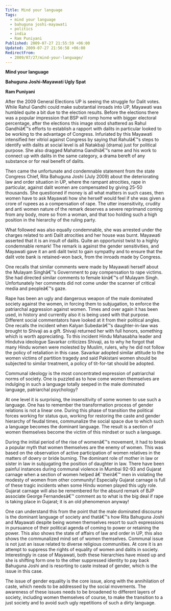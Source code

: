 ```yaml
---
Title: Mind your language
Tags:
  - mind your language
  - bahuguna joshi-mayawati
  - politics
  - india
  - Ram Puniyani
Published: 2009-07-27 21:55:59 +06:00
Updated: 2009-07-27 21:56:58 +06:00
RedirectFrom:
  - 2009/07/27/mind-your-language/
---
```


<strong>Mind your language </strong>

<strong>Bahuguna Joshi-Mayawati Ugly Spat</strong> 

<strong>Ram Puniyani </strong>

After the 2009 General Elections UP is seeing the struggle for Dalit votes. While Rahul Gandhi could make substantial inroads into UP, Mayawati was humbled quite a bit due to the election results. Before the elections there was a popular impression that BSP will romp home with bigger electoral percentage, after the elections this image stood shattered as Rahul Gandhiâ€™s efforts to establish a rapport with dalits in particular looked to be working to the advantage of Congress. Infuriated by this Mayawati intensified her vitriol against Congress by saying that Rahulâ€™s steps to identify with dalits at social level is all Natakbaji (drama) just for political purpose. She also dragged Mahatma Gandhiâ€™s name and his work to connect up with dalits in the same category, a drama bereft of any substance or for real benefit of dalits. 

Then came the unfortunate and condemnable statement from the state Congress Chief, Rita Bahuguna Joshi (July 2009) about the deteriorating law and order situation in UP, where the rampant atrocities, rape in particular, against dalit women are compensated by giving 25-50 thousands. She questioned if money is all what matters in such cases, then women have to ask Mayawati how she herself would feel if she was given a crore of rupees as a compensation of rape. The utter insensitivity, crudity and anti women nature of the remark deserves a severe reprimand coming from any body, more so from a woman, and that too holding such a high position in the hierarchy of the ruling party. 

What followed was also equally condemnable, she was arrested under the charges related to anti Dalit atrocities and her house was burnt. Mayawati asserted that it is an insult of dalits. Quite an opportunist twist to a highly condemnable remark! The remark is against the gender sensitivities, and Mayawati gave it an anti dalit twist to gain sympathy and to ensure that the dalit vote bank is retained-won back, from the inroads made by Congress. 

One recalls that similar comments were made by Mayawati herself about the Mulayam Singhâ€™s Government to pay compensation to rape victims. She had directed similar comments to female kinâ€™s of Mulayam Singh. Unfortunately her comments did not come under the scanner of critical media and peopleâ€™s gaze. 

Rape has been an ugly and dangerous weapon of the male dominated society against the women, in forcing them to subjugation, to enforce the patriarchal aggression against women. Times and over again it has been used, in history and currently also it is being used with that purpose. Different social commentators have looked at it from their political angles. One recalls the incident when Kalyan Subedarâ€™s daughter-in-law was brought to Shivaji as a gift. Shivaji returned her with full honors, something which is worth appreciating. To this incident Hindu Mahasabha leader and Hindutva ideologue Savarkar criticizes Shivaji, as to why he forgot that many Hindu women were molested by Muslim, rulers, why he did not follow the policy of retaliation in this case. Savarkar adopted similar attitude to the women victims of partition tragedy and said Pakistani women should be subjected to similar treatment, a policy of tit-for-tat should be adopted. 

Communal ideology is the most concentrated expression of patriarchal norms of society. One is puzzled as to how come women themselves are indulging in such a language totally seeped in the male dominated language, patriarchal psychology? 

At one level it is surprising, the insensitivity of some women to use such a language. One has to remember the transformation process of gender relations is not a linear one. During this phase of transition the political forces working for status quo, working for restoring the caste and gender hierarchy of feudal times, communalize the social space due to which such a language becomes the dominant language. The result is a section of women themselves become the victim of this mindset or such a language. 

During the initial period of the rise of womenâ€™s movement, it had to break a popular myth that women themselves are the enemy of women. This was based on the observation of active participation of women relatives in the matters of dowry or bride burning. The dominant role of mother in law or sister in law in subjugating the position of daughter in law. There have been painful instances during communal violence in Mumbai 92-93 and Gujarat carnage when a section of women helped â€˜theirâ€™ men in violating the modesty of women from other community! Especially Gujarat carnage is full of these tragic incidents when some Hindu women played this ugly role. Gujarat carnage will also be remembered for the absurd remark of BJP associate George Fernandesâ€™ comment as to what is the big deal if rape is taking place in Gujarat; it is an old phenomenon anyway! 

One can understand this from the point that the male dominated discourse is the dominant language of society and thatâ€™s how Rita Bahuguna Joshi and Mayawati despite being women themselves resort to such expressions in pursuance of their political agenda of coming to power or retaining the power. This also shows the state of affairs of law and order in UP, this also shows the communalized mind set of women themselves. Communal issue is not just an issue related to diverse religious communities. At core it is an attempt to suppress the rights of equality of women and dalits in society. Interestingly in case of Mayawati, both these hierarchies have mixed up and she is shifting form one to the other suppressed identity to pay back Bahuguna Joshi and is resorting to caste instead of gender, which is the issue in this case. 

The issue of gender equality is the core issue, along with the annihilation of caste, which needs to be addressed by the social movements. The awareness of these issues needs to be broadened to different layers of society, including women themselves of course, to make the transition to a just society and to avoid such ugly repetitions of such a dirty language.

